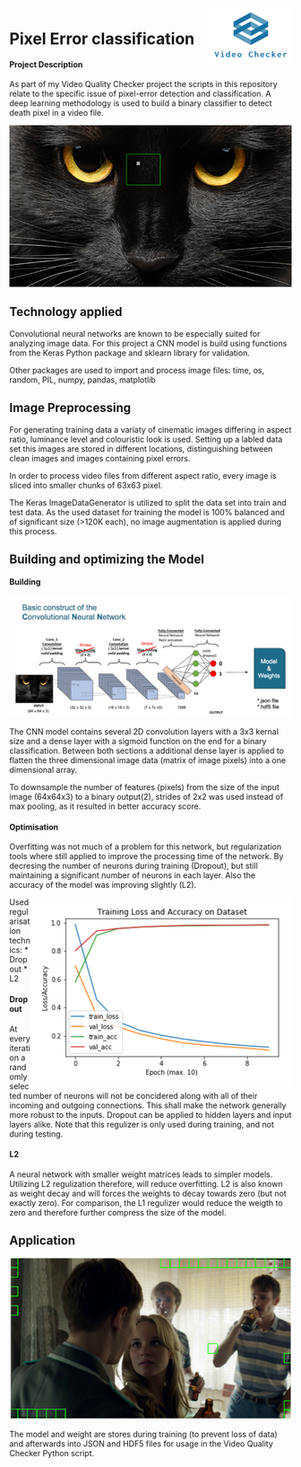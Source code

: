 <img align="right" width="150" height="100" src="https://raw.githubusercontent.com/quosi/pixel_error_classifier/master/logo.png">

# Pixel Error classification
#### Project Description ####

As part of my Video Quality Checker project the scripts in this repository relate to the specific issue of pixel-error detection and classification. A deep learning methodology is used to build a binary classifier to detect death pixel in a video file. 

![Pixel error cat](https://raw.githubusercontent.com/quosi/pixel_error_classifier/master/pixel-error-cat.png)

## Technology applied
Convolutional neural networks are known to be especially suited for analyzing image data. For this project a CNN model is build using functions from the Keras Python package and sklearn library for validation.

Other packages are used to import and process image files: time, os, random, PIL, numpy, pandas, matplotlib

## Image Preprocessing
For generating training data a variaty of cinematic images differing in aspect ratio, luminance level and colouristic look is used. Setting up a labled data set this images are stored in different locations, distinguishing between clean images and images containing pixel errors. 

In order to process video files from different aspect ratio, every image is sliced into smaller chunks of 63x63 pixel.

The Keras ImageDataGenerator is utilized to split the data set into train and test data. As the used dataset for training the model is 100% balanced and of significant size (>120K each), no image augmentation is applied during this process. 

## Building and optimizing the Model
#### Building ####

![CNN structure](https://raw.githubusercontent.com/quosi/pixel_error_classifier/master/cnn_structure.png)

The CNN model contains several 2D convolution layers with a 3x3 kernal size and a dense layer with a sigmoid function on the end for a binary classification. Between both sections a additional dense layer is applied to flatten the three dimensional image data (matrix of image pixels) into a one dimensional array.

To downsample the number of features (pixels) from the size of the input image (64x64x3) to a binary output(2), strides of 2x2 was used instead of max pooling, as it resulted in better accuracy score.

#### Optimisation ####
Overfitting was not much of a problem for this network, but regularization tools where still applied to improve the processing time of the network. By decresing the number of neurons during training (Dropout), but still maintaining a significant number of neurons in each layer. Also the accuracy of the model was improving slightly (L2).

<img align="right" src="https://raw.githubusercontent.com/quosi/pixel_error_classifier/master/training_score.png">
Used regularisation technics: 
* Dropout
* L2

#### Dropout ####
At every iteration a randomly selected number of neurons will not be concidered along with all of their incoming and outgoing connections. This shall make the network generally more robust to the inputs. Dropout can be applied to hidden layers and input layers alike. Note that this regulizer is only used during training, and not during testing.

#### L2 ####
A neural network with smaller weight matrices leads to simpler models. Utilizing L2 regulization therefore, will reduce overfitting. L2 is also known as weight decay and will forces the weights to decay towards zero (but not exactly zero). For comparison, the L1 regulizer would reduce the weigth to zero and therefore further compress the size of the model.

## Application

![Result](https://raw.githubusercontent.com/quosi/pixel_error_classifier/master/error_classification.png)

The model and weight are stores during training (to prevent loss of data) and afterwards into JSON and HDF5 files for usage in the Video Quality Checker Python script.
